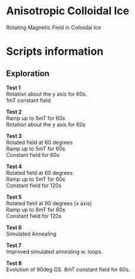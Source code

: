 # Anisotropic Colloidal Ice
Rotating Magnetic Field in Colloidal Ice


# Scripts information

## Exploration

**Test 1**\
Rotation about the y axis for 60s.\
1mT constant field

**Test 2**\
Ramp up to 5mT for 60s\
Rotation about the y axis for 60s

**Test 3**\
Rotated field at 60 degrees\
Ramp up to 5mT for 60s\
Constant field for 60s 

**Test 4**\
Rotated field at 60 degrees\
Ramp up to 5mT for 60s\
Constant field for 120s

**Test 5**\
Rotated field at 90 degrees (x axis)\
Ramp up to 8mT for 60s\
Constant field for 120s

**Test 6**\
Simulated Annealing

**Test 7**\
Improved simulated annealing w. loops.

**Test 8**\
Evolution of 90deg GS.
8mT constant field for 60s.

